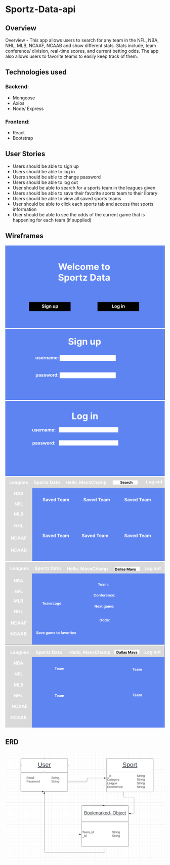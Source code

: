 # Sportz-Data-api

## Overview
Overview - This app allows users to search for any team in the NFL, NBA, NHL, MLB, NCAAF, NCAAB and show different stats. Stats include, team conference/ division, real-time scores, and current betting odds. The app also allows users to favorite teams to easily keep track of them.

## Technologies used
### Backend:
- Mongoose
- Axios
- Node/ Express
### Frontend:
- React
- Bootstrap

## User Stories
- Users should be able to sign up
- Users should be able to log in  
- Users should be able to change password
- Users should be able to log out
- User should be able to search for a sports team in the leagues given
- Users should be able to save their favorite sports team to their library
- Users should be able to view all saved sports teams
- User should be able to click each sports tab and access that sports information
- User should be able to see the odds of the current game that is happening for each team (if supplied)

## Wireframes
![myImg](openPage.png)
![myImg](signup.png)
![myImg](login.png)
![myImg](homepage.png)
![myImg](searchpage.png)
![myImg](leaguepage.png)

## ERD
![myImg](erd.jpg)


